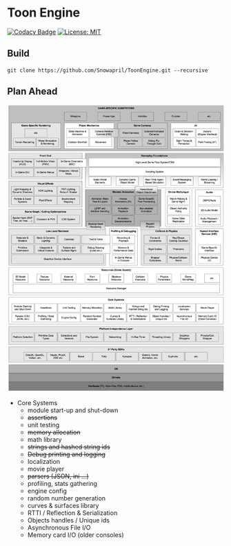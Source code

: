 # Toon Engine 

[![Codacy Badge](https://api.codacy.com/project/badge/Grade/2860280b79be4b3898b6915edb16769d)](https://app.codacy.com/app/Snowapril/ToonEngine?utm_source=github.com&utm_medium=referral&utm_content=Snowapril/ToonEngine&utm_campaign=Badge_Grade_Dashboard)
[![License: MIT](https://img.shields.io/badge/License-MIT-yellow.svg)](https://opensource.org/licenses/MIT)

## Build
```
git clone https://github.com/Snowapril/ToonEngine.git --recursive
```

## Plan Ahead

![Plan_ahead](./plan_ahead.jpg)

* Core Systems
	- module start-up and shut-down
	- ~~assertions~~
	- unit testing
	- ~~memory allocation~~
	- math library
	- ~~strings and hashed string ids~~
	- ~~Debug printing and logging~~
	- localization
	- movie player
	- ~~parsers (JSON, ini ...)~~
	- profiling, stats gathering
	- engine config
	- random number generation
	- curves & surfaces library
	- RTTI / Reflection & Serialization
	- Objects handles / Unique ids
	- Asynchronous File I/O
	- Memory card I/O (older consoles) 
